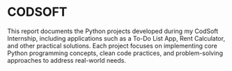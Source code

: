 # CODSOFT
This report documents the Python projects developed during my CodSoft Internship, including applications such as a To-Do List App, Rent Calculator, and other practical solutions. Each project focuses on implementing core Python programming concepts, clean code practices, and problem-solving approaches to address real-world needs.
